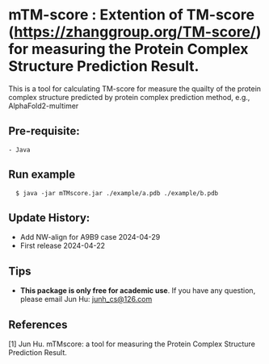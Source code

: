 # mTM-score : Extention of TM-score (https://zhanggroup.org/TM-score/) for measuring the Protein Complex Structure Prediction Result.
This is a tool for calculating TM-score for measure the quailty of the protein complex structure predicted by protein complex prediction method, e.g., AlphaFold2-multimer

## Pre-requisite:
    - Java
    
## Run example
~~~
  $ java -jar mTMscore.jar ./example/a.pdb ./example/b.pdb
~~~

## Update History:

- Add NW-align for A9B9 case    2024-04-29
- First release                 2024-04-22

## Tips

* <b>This package is only free for academic use</b>. If you have any question, please email Jun Hu: junh_cs@126.com

## References
[1] Jun Hu. mTMscore: a tool for measuring the Protein Complex Structure Prediction Result.
